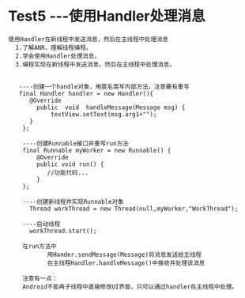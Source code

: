 # Test5  ---使用Handler处理消息
    使用Handler在新线程中发送消息，然后在主线程中处理消息
      1.了解ANR，理解线程编程。
      2.学会使用Handler处理消息。
      3.编程实现在新线程中发送消息，然后在主线程中处理消息。
      
       
       ----创建一个handle对象，用匿名类写内部方法，注意要有重写
       final Handler handler = new Handler(){
          @Override
            public  void  handleMessage(Message msg) {
                textView.setText(msg.arg1+"");
          }
        };

        ----创建Runnable接口并重写run方法
        final Runnable myWorker = new Runnable() {
            @Override
            public void run() {
               //功能代码...
            }
        };

        ----创建新线程并实现Runnable对象
          Thread workThread = new Thread(null,myWorker,"WorkThread");
                
        ----启动线程        
          workThread.start();
          
        在run方法中
               用Hander.sendMessage(Message)将消息发送给主线程
               在主线程Handler.handleMessage()中接收并处理该消息
        
        注意有一点：
        Android不能再子线程中直接修改UI界面，只可以通过handler在主线程中处理。
        
